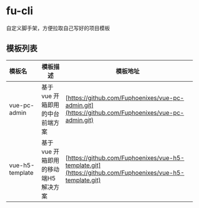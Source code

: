# fu-cli
自定义脚手架，方便拉取自己写好的项目模板

## 模板列表

| 模板名 | 模板描述 | 模板地址 |
| :------ | ------------------------- | --------------|
| vue-pc-admin | 基于 vue 开箱即用的中台前端方案 | [https://github.com/Fuphoenixes/vue-pc-admin.git](https://github.com/Fuphoenixes/vue-pc-admin.git) |
| vue-h5-template | 基于 vue 开箱即用的移动端H5解决方案 |[https://github.com/Fuphoenixes/vue-h5-template.git](https://github.com/Fuphoenixes/vue-h5-template.git) |
